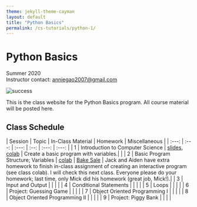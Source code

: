 ```yaml
---
theme: jekyll-theme-cayman
layout: default
title: "Python Basics"
permalink: /cs-tutorials/python-1/
---
```


# Python Basics
Summer 2020  
Instructor contact: anniegao2007@gmail.com

![success](https://i.pinimg.com/originals/dc/ab/22/dcab22f4cfd2c666ecc0352d25647132.jpg)
  
This is the class website for the Python Basics program. All course material will be posted here.

## Class Schedule

| Session | Topic | In-Class Material | Homework | Miscellaneous |
| :---:                      | :---:                   | :---:   | :--:              | :---:    | :---:         |
| 1 | Introduction to Computer Science | [slides](https://docs.google.com/presentation/d/1zrdGqy8u2-vMCf2D9gvEEJ5frlBELC79BX-GfvZh95k/edit#slide=id.g8d3acb2c85_0_77), [colab](https://colab.research.google.com/drive/1v3ye8uXNdzR8JIh9P_SprospsvWHjGww#scrollTo=xNu87CDwvRaF) | Create a basic program with variables.| |
| 2 | Basic Program Structure; Variables | [colab](https://colab.research.google.com/drive/1k1HQSkS2oP2y4n9T8v_FjZqfAQAdqZZL#scrollTo=SfRbRLwgPHjs) | [Bake Sale](https://colab.research.google.com/drive/1eFgU5aLLPM8j_YbF66XjLYP0EpvGyBNZ#scrollTo=oS_j9UibVPNt) | Jack and Aiden have extra homework to finish in-class assignment of creating an interactive program (see class colab). I will check this next class. Everyone please do your homework; last time, only Mick did his homework (great job, Mick!).|
| 3 | Input and Output | | | |
| 4 | Conditional Statements | | | |
| 5 | Loops | | | |
| 6 | Project: Guessing Game | | | |
| 7 | Object Oriented Programming I | | | |
| 8 | Object Oriented Programming II | | | |
| 9 | Project: Piggy Bank | | | |